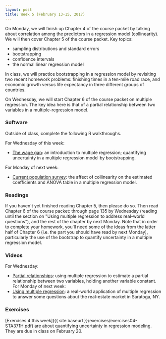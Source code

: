 ```yaml
---
layout: post
title: Week 5 (February 13-15, 2017)
---
```


On Monday, we will finish up Chapter 4 of the course packet by talking about correlation among the predictors in a regression model (collinearity).  We will then cover Chapter 5 of the course packet.  Key topics:   
- sampling distributions and standard errors  
- bootstrapping   
- confidence intervals  
- the normal linear regression model  

In class, we will practice bootstrapping in a regression model by revisiting two recent homework problems: finishing times in a ten-mile road race, and economic growth versus life expectancy in three different groups of countries.  

On Wednesday, we will start Chapter 6 of the course packet on multiple regression.  The key idea here is that of a partial relationship between two variables in a multiple-regression model.    


### Software

Outside of class, complete the following R walkthroughs.

For Wednesday of this week:   
- [The wage gap](https://github.com/jgscott/learnR/blob/master/salary/salary.md): an introduction to multiple regression; quantifying uncertainty in a multiple regression model by bootstrapping.  

For Monday of next week:  
- [Current population survey](https://github.com/jgscott/learnR/blob/master/cps/cps.md): the affect of collinearity on the estimated coefficients and ANOVA table in a multiple regression model.  



### Readings

If you haven't yet finished reading Chapter 5, then please do so.  Then read Chapter 6 of the course packet: through page 135 by Wednesday (reading until the section on "Using multiple regression to address real-world questions"), and the rest of the chapter by next Monday.  Note that in order to complete your homework, you'll need some of the ideas from the latter half of Chapter 6 (i.e. the part you should have read by next Monday), particularly the use of the bootstrap to quantify uncertainty in a multiple regression model.  

### Videos  

For Wednesday:  
- [Partial relationships](https://youtu.be/rHELOSfqAyY): using multiple regression to estimate a partial relationship between two variables, holding another variable constant.   
For Monday of next week:  
- [Using multiple regression](https://youtu.be/Vk2qyCt8XkQ): a real-world application of multiple regression to answer some questions about the real-estate market in Saratoga, NY.  

### Exercises  

[Exercises 4 this week]({{ site.baseurl }}/exercises/exercises04-STA371H.pdf) are about quantifying uncertainty in regression modeling.   They are due in class on February 20.  




